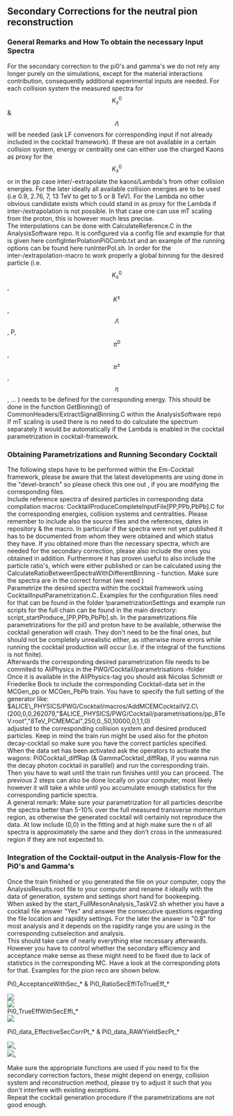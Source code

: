 ## Secondary Corrections for the neutral pion reconstruction

### General Remarks and How To obtain the necessary Input Spectra

For the secondary correction to the pi0's and gamma's we do not rely any longer purely on the simulations, except for the material interactions contribution, consequently additional experimental inputs are needed. For each collision system the measured spectra for $$K^0_s$$ & $$\Lambda$$ will be needed \(ask LF convenors for corresponding input if not already included in the cocktail framework\). If these are not available in a certain collision system, energy or centrality one can either use the charged Kaons as proxy for the $$K^0_s$$ or in the pp case inter/-extrapolate the kaons/Lambda's from other collision energies. For the later ideally all available collision energies are to be used \(i.e 0.9, 2.76, 7, 13 TeV to get to 5 or 8 TeV\). For the Lambda no other obvious candidate exists which could stand in as proxy for the Lambda if inter-/extrapolation is not possible. In that case one can use mT scaling from the proton, this is however much less precise.  
The interpolations can be done with CalculateReference.C in the AnalysisSoftware repo. It is configured via a config file and example for that is given here configInterPolationPi0Comb.txt and an example of the running options can be found here runInterPol.sh. In order for the inter-/extrapolation-macro to work properly a global binning for the desired particle \(i.e. $$K^0_s$$, $$K^{\pm}$$, $$\Lambda$$, P, $$\pi^0$$, $$\pi^\pm$$, $$\eta$$, ... \) needs to be defined for the corresponding energy. This should be done in the function GetBinning\(\) of CommonHeaders/ExtractSignalBinning.C within the AnalysisSoftware repo  
If mT scaling is used there is no need to do calculate the spectrum separately it would be automatically if the Lambda is enabled in the cocktail parametrization in cocktail-framework.

### Obtaining Parametrizations and Running Secondary Cocktail

The following steps have to be performed within the Em-Cocktail framework, please be aware that the latest developments are using done in the "devel-branch" so please check this one out , if you are modifying the corresponding files.  
Include reference spectra of desired particles in corresponding data compilation macros: CocktailProduceCompleteInputFile\[PP,PPb,PbPb\].C for the corresponding energies, collision systems and centralities. Please remember to include also the source files and the references, dates in repository & the macro. In particular if the spectra were not yet published it has to be documented from whom they were obtained and which status they have. If you obtained more than the necessary spectra, which are needed for the secondary correction, please also include the ones you obtained in addition. Furthermore it has proven useful to also include the particle ratio's, which were either published or can be calculated using the CalculateRatioBetweenSpectraWithDifferentBinning - function. Make sure the spectra are in the correct format \(we need \)  
Parametrize the desired spectra within the cocktail framework using CocktailInputParametrization.C. Examples for the configuration files need for that can be found in the folder !parametrizationSettings and example run scripts for the full chain can be found in the main directory: script_startProduce_\[PP,PPb,PbPb\].sh. In the parametrizations file parametrizations for the pi0 and proton have to be available, otherwise the cocktail generation will crash. They don't need to be the final ones, but should not be completely unrealistic either, as otherwise more errors while running the cocktail production will occur \(i.e. if the integral of the functions is not finite\).  
Afterwards the corresponding desired parametrization file needs to be commited to AliPhysics in the PWG/Cocktail/parametrisations -folder  
Once it is available in the AliPhysics-tag you should ask Nicolas Schmidt or Friederike Bock to include the corresponding Cocktail-data set in the MCGen\_pp or MCGen\_PbPb train. You have to specify the full setting of the generator like:   
$ALICE\_PHYSICS/PWG/Cocktail/macros/AddMCEMCocktailV2.C\(200,0,0,262079,"$ALICE\_PHYSICS/PWG/Cocktail/parametrisations/pp\_8TeV.root","8TeV\_PCMEMCal",250,0.,50,10000,0,1,1,0\)   
adjusted to the corresponding collision system and desired produced particles. Keep in mind the train run might be used also for the photon decay-cocktail so make sure you have the correct particles specified.  
When the data set has been activated ask the operators to activate the wagons: Pi0Cocktail\_diffRap \(& GammaCocktail\_diffRap, if you wanna run the decay photon cocktail in paralllel\) and run the corresponding train.  
Then you have to wait until the train run finishes until you can proceed. The previous 2 steps can also be done locally on your computer, most likely however it will take a while until you accumulate enough statistics for the corresponding particle spectra.  
A general remark: Make sure your parametrization for all particles describe the spectra better than 5-10% over the full measured transverse momentum region, as otherwise the generated cocktail will certainly not reproduce the data. At low  include \(0,0\) in the fitting and at high  make sure the n of all spectra is approximately the same and they don't cross in the unmeasured region if they are not expected to.

### Integration of the Cocktail-output in the Analysis-Flow for the Pi0's and Gamma's

Once the train finished or you generated the file on your computer, copy the AnalysisResults.root file to your computer and rename it ideally with the data of generation, system and settings short hand for bookeeping.  
When asked by the start\_FullMesonAnalysis\_TaskV2.sh whether you have a cocktail file answer "Yes" and answer the consecutive questions regarding the file location and rapidity settings. For the later the answer is "0.8" for most analysis and it depends on the rapidity range you are using in the corresponding cutselection and analysis.  
This should take care of nearly everything else necessary afterwards. However you have to control whether the secondary efficiency and acceptance make sense as these might need to be fixed due to lack of statistics in the corresponding MC. Have a look at the corresponding plots for that. Examples for the pion reco are shown below.

  
Pi0\_AcceptanceWithSec\_\* & Pi0\_RatioSecEffiToTrueEff\_\*

![](/assets/Pi0_AcceptanceWithSec_80000113_00200009327000008250400000_1111141057032230000_0163103100000010.jpg)  
![](/assets/Pi0_RatioSecEffiToTrueEff_80000113_00200009327000008250400000_1111141057032230000_0163103100000010.jpg)  
Pi0\_TrueEffWithSecEffi\_\*  
![](/assets/Pi0_TrueEffWithSecEffi_80000113_00200009327000008250400000_1111141057032230000_0163103100000010.jpg)

Pi0\_data\_EffectiveSecCorrPt\_\* & Pi0\_data\_RAWYieldSecPt\_\*

![](/assets/Pi0_data_EffectiveSecCorrPt_80000113_00200009327000008250400000_1111141057032230000_0163103100000010.jpg),  
![](/assets/Pi0_data_RAWYieldSecPt_80000113_00200009327000008250400000_1111141057032230000_0163103100000010.jpg),

Make sure the appropriate functions are used if you need to fix the secondary correction factors, these might depend on energy, collision system and reconstruction method, please try to adjust it such that you don't interfere with existing exceptions.  
Repeat the cocktail generation procedure if the parametrizations are not good enough.

